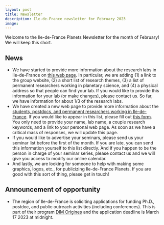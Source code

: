 ```yaml
---
layout: post
title: Newsletter
description: Ile-de-France newsletter for February 2023
image:
---
```


Welcome to the Ile-de-France Planets Newsletter for the month of February! We will keep this short.

## News
* We have started to provide more information about the research labs in Ile-de-France on [this web page](https://www.ile-de-france-planets.fr/research-labs.html). In particular, we are adding (1) a link to the group website, (2) a short list of research themes, (3) a list of permanent researchers working in planetary science, and (4) a physical address so that people can find your lab. If you would like to provide this information for your lab (or make changes), please contact us. So far, we have information for about 1/3 of the research labs.
* We have created a new web page to provide more information about the [students, postdocs, and permanent researchers working in Ile-de-France](https://www.ile-de-france-planets.fr/people.html). If you would like to appear in this list, please fill out [this form](https://framaforms.org/ile-de-france-planetary-scientists-1672918633). You only need to provide your name, lab name, a couple research keywords, and a link to your personal web page. As soon as we have a critical mass of responses, we will update this page.
* If you would like to advertise your seminars, please send us your seminar list before the first of the month. If you are late, you can send this information yourself to this list directly. And if you happen to be the person in charge of your seminar series, please contact us and we will give you access to modify our online calendar.
* And lastly, we are looking for someone to help with making some graphics, logos, etc., for publicizing Ile-de-France Planets. If you are good with this sort of thing, please get in touch!

## Announcement of opportunity
* The region of Ile-de-France is soliciting applications for funding Ph.D., postdoc, and public outreach activities (including conferences). This is part of their program [DIM Origines](http://www.dim-origines.fr/spip.php?article367) and the application deadline is March 17 2023 at midnight.

